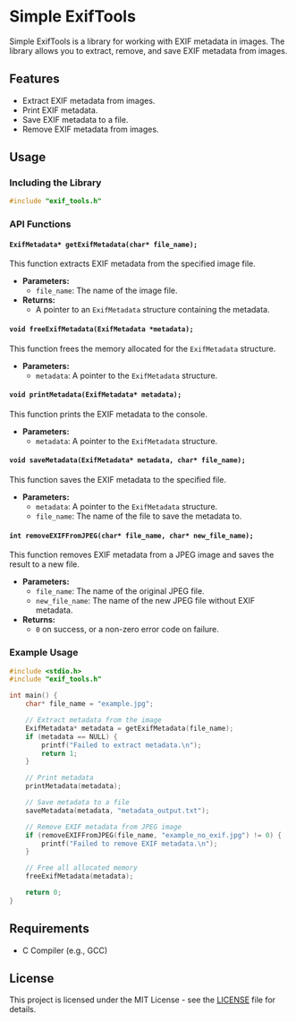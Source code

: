 # Simple ExifTools

Simple ExifTools is a library for working with EXIF metadata in images. The library allows you to extract, remove, and save EXIF metadata from images.

## Features

- Extract EXIF metadata from images.
- Print EXIF metadata.
- Save EXIF metadata to a file.
- Remove EXIF metadata from images.

## Usage

### Including the Library

```c
#include "exif_tools.h"
```

### API Functions

#### `ExifMetadata* getExifMetadata(char* file_name);`

This function extracts EXIF metadata from the specified image file.

- **Parameters:**
  - `file_name`: The name of the image file.
- **Returns:**
  - A pointer to an `ExifMetadata` structure containing the metadata.

#### `void freeExifMetadata(ExifMetadata *metadata);`

This function frees the memory allocated for the `ExifMetadata` structure.

- **Parameters:**
  - `metadata`: A pointer to the `ExifMetadata` structure.

#### `void printMetadata(ExifMetadata* metadata);`

This function prints the EXIF metadata to the console.

- **Parameters:**
  - `metadata`: A pointer to the `ExifMetadata` structure.

#### `void saveMetadata(ExifMetadata* metadata, char* file_name);`

This function saves the EXIF metadata to the specified file.

- **Parameters:**
  - `metadata`: A pointer to the `ExifMetadata` structure.
  - `file_name`: The name of the file to save the metadata to.

#### `int removeEXIFFromJPEG(char* file_name, char* new_file_name);`

This function removes EXIF metadata from a JPEG image and saves the result to a new file.

- **Parameters:**
  - `file_name`: The name of the original JPEG file.
  - `new_file_name`: The name of the new JPEG file without EXIF metadata.
- **Returns:**
  - `0` on success, or a non-zero error code on failure.

### Example Usage

```c
#include <stdio.h>
#include "exif_tools.h"

int main() {
    char* file_name = "example.jpg";

    // Extract metadata from the image
    ExifMetadata* metadata = getExifMetadata(file_name);
    if (metadata == NULL) {
        printf("Failed to extract metadata.\n");
        return 1;
    }

    // Print metadata
    printMetadata(metadata);

    // Save metadata to a file
    saveMetadata(metadata, "metadata_output.txt");

    // Remove EXIF metadata from JPEG image
    if (removeEXIFFromJPEG(file_name, "example_no_exif.jpg") != 0) {
        printf("Failed to remove EXIF metadata.\n");
    }

    // Free all allocated memory
    freeExifMetadata(metadata);

    return 0;
}
```

## Requirements

- C Compiler (e.g., GCC)

## License

This project is licensed under the MIT License - see the [LICENSE](LICENSE) file for details.
